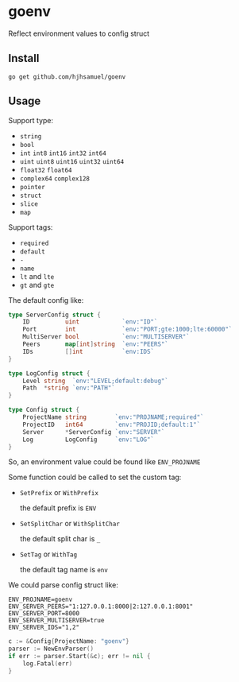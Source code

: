# goenv

Reflect environment values to config struct

## Install

```shell
go get github.com/hjhsamuel/goenv
```

## Usage

Support type:

- `string`
- `bool`
- `int` `int8` `int16` `int32` `int64`
- `uint` `uint8` `uint16` `uint32` `uint64`
- `float32` `float64`
- `complex64` `complex128`
- `pointer`
- `struct`
- `slice`
- `map`

Support tags:

- `required`
- `default`
- `-`
- `name`
- `lt` and `lte`
- `gt` and `gte`

The default config like:

```go
type ServerConfig struct {
	ID          uint            `env:"ID"`
	Port        int             `env:"PORT;gte:1000;lte:60000"`
	MultiServer bool            `env:"MULTISERVER"`
	Peers       map[int]string  `env:"PEERS"`
	IDs         []int           `env:IDS`
}

type LogConfig struct {
	Level string  `env:"LEVEL;default:debug"`
	Path  *string `env:"PATH"`
}

type Config struct {
	ProjectName string        `env:"PROJNAME;required"`
	ProjectID   int64         `env:"PROJID;default:1"`
	Server      *ServerConfig `env:"SERVER"`
	Log         LogConfig     `env:"LOG"`
}
```

So, an environment value could be found like `ENV_PROJNAME`

Some function could be called to set the custom tag:

- `SetPrefix` or `WithPrefix`

    the default prefix is `ENV`

- `SetSplitChar` or `WithSplitChar`

    the default split char is `_`

- `SetTag` or `WithTag`

    the default tag name is `env`

We could parse config struct like:

```shell
ENV_PROJNAME=goenv
ENV_SERVER_PEERS="1:127.0.0.1:8000|2:127.0.0.1:8001"
ENV_SERVER_PORT=8000
ENV_SERVER_MULTISERVER=true
ENV_SERVER_IDS="1,2"
```

```go
c := &Config{ProjectName: "goenv"}
parser := NewEnvParser()
if err := parser.Start(&c); err != nil {
    log.Fatal(err)
}
```